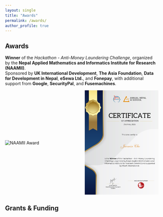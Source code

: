 ```yaml
---
layout: single
title: "Awards"
permalink: /awards/
author_profile: true
---
```


## Awards

**Winner** of the *Hackathon - Anti-Money Laundering Challenge*, organized by the **Nepal Applied Mathematics and Informatics Institute for Research (NAAMII)**.  
Sponsored by **UK International Development**, **The Asia Foundation**, **Data for Development in Nepal**, **eSewa Ltd.**, and **Fonepay**, with additional support from **Google**, **SecurityPal**, and **Fusemachines**.

<div style="display: flex; justify-content: space-between; align-items: center; gap: 20px;">
  <div style="flex: 1;">
    <img src="/images/NAAMII.png" alt="NAAMII Award" style="width: 100%; height: auto;">
  </div>
  <div style="flex: 1;">
    <img src="/images/Certificate.png" alt="Certificate" style="width: 100%; height: auto;">
  </div>
</div>

## Grants & Funding

